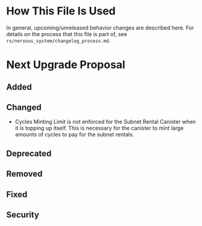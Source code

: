# How This File Is Used

In general, upcoming/unreleased behavior changes are described here. For details
on the process that this file is part of, see
`rs/nervous_system/changelog_process.md`.

# Next Upgrade Proposal

## Added

## Changed

* Cycles Minting Limit is not enforced for the Subnet Rental Canister when it is topping up itself.
  This is necessary for the canister to mint large amounts of cycles to pay for the subnet rentals.

## Deprecated

## Removed

## Fixed

## Security
